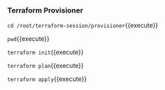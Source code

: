 ### Terraform Provisioner ####

`cd /root/terraform-session/provisioner`{{execute}}

`pwd`{{execute}}

`terraform init`{{execute}}

`terraform plan`{{execute}}

`terraform apply`{{execute}}